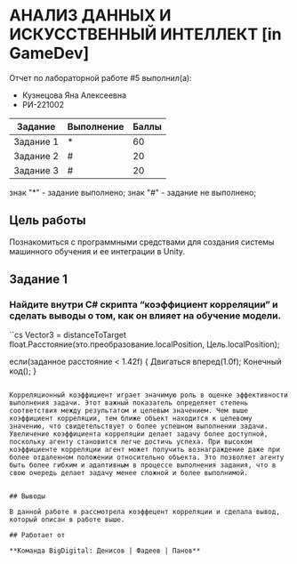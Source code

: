 # АНАЛИЗ ДАННЫХ И ИСКУССТВЕННЫЙ ИНТЕЛЛЕКТ [in GameDev]
Отчет по лабораторной работе #5 выполнил(а):
- Кузнецова Яна Алексеевна
- РИ-221002

| Задание | Выполнение | Баллы |
| ------ | ------ | ------ |
| Задание 1 | * | 60 |
| Задание 2 | # | 20 |
| Задание 3 | # | 20 |

знак "*" - задание выполнено; знак "#" - задание не выполнено;

## Цель работы
Познакомиться с программными средствами для создания системы машинного обучения и ее интеграции в Unity.

## Задание 1
### Найдите внутри C# скрипта “коэффициент корреляции” и сделать выводы о том, как он влияет на обучение модели.

``cs
Vector3 = distanceToTarget float.Расстояние(это.преобразование.localPosition, Цель.localPosition);

если(заданное расстояние < 1.42f)
{
    Двигаться вперед(1.0f);
    Конечный код();
}
```

Корреляционный коэффициент играет значимую роль в оценке эффективности выполнения задачи. Этот важный показатель определяет степень соответствия между результатом и целевым значением. Чем выше коэффициент корреляции, тем ближе объект находится к целевому значению, что свидетельствует о более успешном выполнении задачи.
Увеличение коэффициента корреляции делает задачу более доступной, поскольку агенту становится легче достичь успеха. При высоком коэффициенте корреляции агент может получить вознаграждение даже при более отдаленном положении относительно объекта. Это позволяет агенту быть более гибким и адаптивным в процессе выполнения задания, что в свою очередь делает задачу менее сложной и более выполнимой.


## Выводы

В данной работе я рассмотрела коэффецент корреляции и сделала вывод, который описан в работе выше.

## Работает от

**Команда BigDigital: Денисов | Фадеев | Панов**

